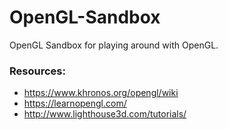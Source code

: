 # OpenGL-Sandbox

OpenGL Sandbox for playing around with OpenGL.

### Resources:

 - https://www.khronos.org/opengl/wiki
 - https://learnopengl.com/
 - http://www.lighthouse3d.com/tutorials/
